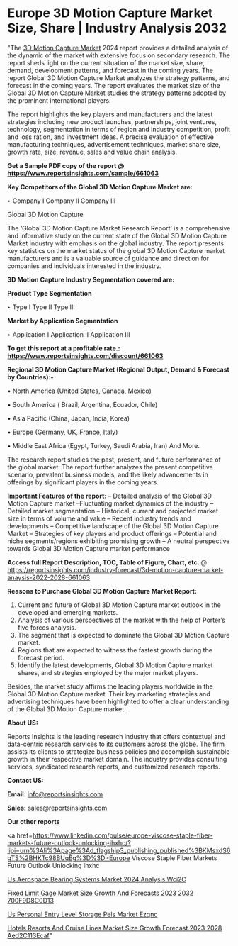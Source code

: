 # Europe 3D Motion Capture Market Size, Share | Industry Analysis 2032

"The <a href=https://www.reportsinsights.com/sample/661063>3D Motion Capture Market</a> 2024 report provides a detailed analysis of the dynamic of the market with extensive focus on secondary research. The report sheds light on the current situation of the market size, share, demand, development patterns, and forecast in the coming years. The report Global 3D Motion Capture Market analyzes the strategy patterns, and forecast in the coming years. The report evaluates the market size of the Global 3D Motion Capture Market studies the strategy patterns adopted by the prominent international players.

The report highlights the key players and manufacturers and the latest strategies including new product launches, partnerships, joint ventures, technology, segmentation in terms of region and industry competition, profit and loss ration, and investment ideas. A precise evaluation of effective manufacturing techniques, advertisement techniques, market share size, growth rate, size, revenue, sales and value chain analysis.

<strong>Get a Sample PDF copy of the report @ <a href=https://www.reportsinsights.com/sample/661063 style=color:#0000ff;>https://www.reportsinsights.com/sample/661063</a></strong>

<strong>Key Competitors of the Global 3D Motion Capture Market are:</strong>

‣ Company I
Company II
Company III

Global 3D Motion Capture

The ‘Global 3D Motion Capture Market Research Report’ is a comprehensive and informative study on the current state of the Global 3D Motion Capture Market industry with emphasis on the global industry. The report presents key statistics on the market status of the global 3D Motion Capture market manufacturers and is a valuable source of guidance and direction for companies and individuals interested in the industry.

<strong>3D Motion Capture Industry Segmentation covered are:</strong>

<strong>Product Type Segmentation</strong>

‣ Type I
Type II
Type III

<strong>Market by Application Segmentation</strong>

‣ Application I
Application II 
Application III

<strong>To get this report at a profitable rate.: <a href=https://www.reportsinsights.com/discount/661063 style=color:#0000ff;>https://www.reportsinsights.com/discount/661063</a></strong>

<strong>Regional 3D Motion Capture Market (Regional Output, Demand &amp; Forecast by Countries):-</strong>

• North America (United States, Canada, Mexico)

• South America ( Brazil, Argentina, Ecuador, Chile)

• Asia Pacific (China, Japan, India, Korea)

• Europe (Germany, UK, France, Italy)

• Middle East Africa (Egypt, Turkey, Saudi Arabia, Iran) And More.

The research report studies the past, present, and future performance of the global market. The report further analyzes the present competitive scenario, prevalent business models, and the likely advancements in offerings by significant players in the coming years.

<strong>Important Features of the report:</strong>
– Detailed analysis of the Global 3D Motion Capture market
–Fluctuating market dynamics of the industry
–Detailed market segmentation
– Historical, current and projected market size in terms of volume and value
– Recent industry trends and developments
– Competitive landscape of the Global 3D Motion Capture Market
– Strategies of key players and product offerings
– Potential and niche segments/regions exhibiting promising growth
– A neutral perspective towards Global 3D Motion Capture market performance

<strong>Access full Report Description, TOC, Table of Figure, Chart, etc. </strong>@   <a href=https://reportsinsights.com/industry-forecast/3d-motion-capture-market-anaysis-2022-2028-661063 style=color:#0000ff;>https://reportsinsights.com/industry-forecast/3d-motion-capture-market-anaysis-2022-2028-661063</a>

<strong>Reasons to Purchase Global 3D Motion Capture Market Report:</strong>
1. Current and future of Global 3D Motion Capture market outlook in the developed and emerging markets.
2. Analysis of various perspectives of the market with the help of Porter’s five forces analysis.
3. The segment that is expected to dominate the Global 3D Motion Capture market.
4. Regions that are expected to witness the fastest growth during the forecast period.
5. Identify the latest developments, Global 3D Motion Capture market shares, and strategies employed by the major market players.

Besides, the market study affirms the leading players worldwide in the Global 3D Motion Capture market. Their key marketing strategies and advertising techniques have been highlighted to offer a clear understanding of the Global 3D Motion Capture market.

<strong><strong>About US</strong>:</strong>

Reports Insights is the leading research industry that offers contextual and data-centric research services to its customers across the globe. The firm assists its clients to strategize business policies and accomplish sustainable growth in their respective market domain. The industry provides consulting services, syndicated research reports, and customized research reports.

<strong>Contact US:</strong>

<p class=><b>Email:</b> <a href=mailto:info@reportsinsights.com>info@reportsinsights.com</a></p>
<p class=><b>Sales:</b> <a href=mailto:sales@reportsinsights.com>sales@reportsinsights.com</a></p>

<strong>Our other reports</strong>

<a href=https://www.linkedin.com/pulse/europe-viscose-staple-fiber-markets-future-outlook-unlocking-ihxhc/?lipi=urn%3Ali%3Apage%3Ad_flagship3_publishing_published%3BKMsxdS6gTS%2BHKTc98BUqEg%3D%3D>Europe Viscose Staple Fiber Markets Future Outlook Unlocking Ihxhc</a>

<a href=https://www.linkedin.com/pulse/us-aerospace-bearing-systems-market-2024-analysis-wci2c/>Us Aerospace Bearing Systems Market 2024 Analysis Wci2C</a>

<a href=https://medium.com/@aneetapatil1234/fixed-limit-gage-market-size-growth-and-forecasts-2023-2032-700f9d8c0d13>Fixed Limit Gage Market Size Growth And Forecasts 2023 2032 700F9D8C0D13</a>

<a href=https://www.linkedin.com/pulse/us-personal-entry-level-storage-pels-market-ezqnc/>Us Personal Entry Level Storage Pels Market Ezqnc</a>

<a href=https://medium.com/@gd336335/hotels-resorts-and-cruise-lines-market-size-growth-forecast-2023-2028-aed2c113ecaf>Hotels Resorts And Cruise Lines Market Size Growth Forecast 2023 2028 Aed2C113Ecaf</a>"
